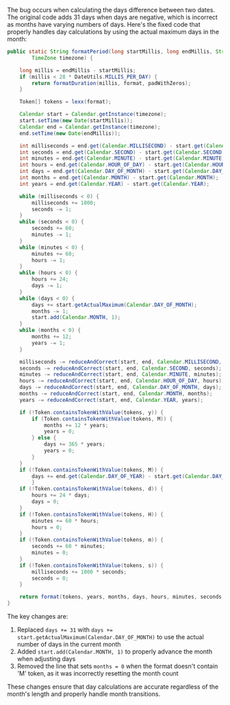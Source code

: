 The bug occurs when calculating the days difference between two dates. The original code adds 31 days when days are negative, which is incorrect as months have varying numbers of days. Here's the fixed code that properly handles day calculations by using the actual maximum days in the month:

```java
public static String formatPeriod(long startMillis, long endMillis, String format, boolean padWithZeros, 
        TimeZone timezone) {

    long millis = endMillis - startMillis;
    if (millis < 28 * DateUtils.MILLIS_PER_DAY) {
        return formatDuration(millis, format, padWithZeros);
    }

    Token[] tokens = lexx(format);

    Calendar start = Calendar.getInstance(timezone);
    start.setTime(new Date(startMillis));
    Calendar end = Calendar.getInstance(timezone);
    end.setTime(new Date(endMillis));

    int milliseconds = end.get(Calendar.MILLISECOND) - start.get(Calendar.MILLISECOND);
    int seconds = end.get(Calendar.SECOND) - start.get(Calendar.SECOND);
    int minutes = end.get(Calendar.MINUTE) - start.get(Calendar.MINUTE);
    int hours = end.get(Calendar.HOUR_OF_DAY) - start.get(Calendar.HOUR_OF_DAY);
    int days = end.get(Calendar.DAY_OF_MONTH) - start.get(Calendar.DAY_OF_MONTH);
    int months = end.get(Calendar.MONTH) - start.get(Calendar.MONTH);
    int years = end.get(Calendar.YEAR) - start.get(Calendar.YEAR);

    while (milliseconds < 0) {
        milliseconds += 1000;
        seconds -= 1;
    }
    while (seconds < 0) {
        seconds += 60;
        minutes -= 1;
    }
    while (minutes < 0) {
        minutes += 60;
        hours -= 1;
    }
    while (hours < 0) {
        hours += 24;
        days -= 1;
    }
    while (days < 0) {
        days += start.getActualMaximum(Calendar.DAY_OF_MONTH);
        months -= 1;
        start.add(Calendar.MONTH, 1);
    }
    while (months < 0) {
        months += 12;
        years -= 1;
    }

    milliseconds -= reduceAndCorrect(start, end, Calendar.MILLISECOND, milliseconds);
    seconds -= reduceAndCorrect(start, end, Calendar.SECOND, seconds);
    minutes -= reduceAndCorrect(start, end, Calendar.MINUTE, minutes);
    hours -= reduceAndCorrect(start, end, Calendar.HOUR_OF_DAY, hours);
    days -= reduceAndCorrect(start, end, Calendar.DAY_OF_MONTH, days);
    months -= reduceAndCorrect(start, end, Calendar.MONTH, months);
    years -= reduceAndCorrect(start, end, Calendar.YEAR, years);

    if (!Token.containsTokenWithValue(tokens, y)) {
        if (Token.containsTokenWithValue(tokens, M)) {
            months += 12 * years;
            years = 0;
        } else {
            days += 365 * years;
            years = 0;
        }
    }
    if (!Token.containsTokenWithValue(tokens, M)) {
        days += end.get(Calendar.DAY_OF_YEAR) - start.get(Calendar.DAY_OF_YEAR);
        }
    if (!Token.containsTokenWithValue(tokens, d)) {
        hours += 24 * days;
        days = 0;
    }
    if (!Token.containsTokenWithValue(tokens, H)) {
        minutes += 60 * hours;
        hours = 0;
    }
    if (!Token.containsTokenWithValue(tokens, m)) {
        seconds += 60 * minutes;
        minutes = 0;
    }
    if (!Token.containsTokenWithValue(tokens, s)) {
        milliseconds += 1000 * seconds;
        seconds = 0;
    }

    return format(tokens, years, months, days, hours, minutes, seconds, milliseconds, padWithZeros);
}
```

The key changes are:
1. Replaced `days += 31` with `days += start.getActualMaximum(Calendar.DAY_OF_MONTH)` to use the actual number of days in the current month
2. Added `start.add(Calendar.MONTH, 1)` to properly advance the month when adjusting days
3. Removed the line that sets `months = 0` when the format doesn't contain 'M' token, as it was incorrectly resetting the month count

These changes ensure that day calculations are accurate regardless of the month's length and properly handle month transitions.